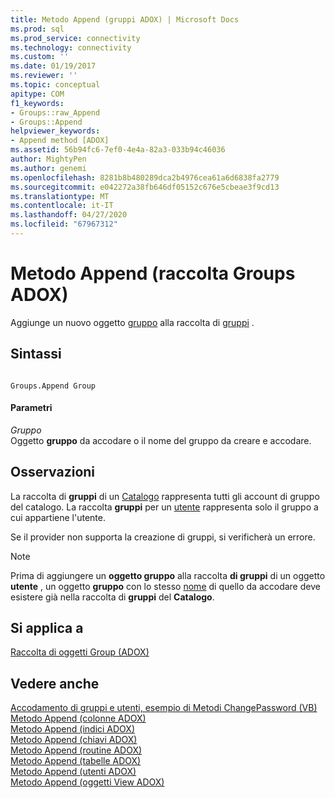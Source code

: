 ```yaml
---
title: Metodo Append (gruppi ADOX) | Microsoft Docs
ms.prod: sql
ms.prod_service: connectivity
ms.technology: connectivity
ms.custom: ''
ms.date: 01/19/2017
ms.reviewer: ''
ms.topic: conceptual
apitype: COM
f1_keywords:
- Groups::raw_Append
- Groups::Append
helpviewer_keywords:
- Append method [ADOX]
ms.assetid: 56b94fc6-7ef0-4e4a-82a3-033b94c46036
author: MightyPen
ms.author: genemi
ms.openlocfilehash: 8281b8b480289dca2b4976cea61a6d6838fa2779
ms.sourcegitcommit: e042272a38fb646df05152c676e5cbeae3f9cd13
ms.translationtype: MT
ms.contentlocale: it-IT
ms.lasthandoff: 04/27/2020
ms.locfileid: "67967312"
---
```

# <a name="append-method-adox-groups"></a>Metodo Append (raccolta Groups ADOX)
Aggiunge un nuovo oggetto [gruppo](../../../ado/reference/adox-api/group-object-adox.md) alla raccolta di [gruppi](../../../ado/reference/adox-api/groups-collection-adox.md) .  
  
## <a name="syntax"></a>Sintassi  
  
```  
  
Groups.Append Group  
```  
  
#### <a name="parameters"></a>Parametri  
 *Gruppo*  
 Oggetto **gruppo** da accodare o il nome del gruppo da creare e accodare.  
  
## <a name="remarks"></a>Osservazioni  
 La raccolta di **gruppi** di un [Catalogo](../../../ado/reference/adox-api/catalog-object-adox.md) rappresenta tutti gli account di gruppo del catalogo. La raccolta **gruppi** per un [utente](../../../ado/reference/adox-api/user-object-adox.md) rappresenta solo il gruppo a cui appartiene l'utente.  
  
 Se il provider non supporta la creazione di gruppi, si verificherà un errore.  
  
> [!NOTE]
>  Prima di aggiungere un **oggetto gruppo** alla raccolta **di gruppi** di un oggetto **utente** , un oggetto **gruppo** con lo stesso [nome](../../../ado/reference/adox-api/name-property-adox.md) di quello da accodare deve esistere già nella raccolta di **gruppi** del **Catalogo**.  
  
## <a name="applies-to"></a>Si applica a  
 [Raccolta di oggetti Group (ADOX)](../../../ado/reference/adox-api/groups-collection-adox.md)  
  
## <a name="see-also"></a>Vedere anche  
 [Accodamento di gruppi e utenti, esempio di Metodi ChangePassword (VB)](../../../ado/reference/adox-api/groups-and-users-append-changepassword-methods-example-vb.md)   
 [Metodo Append (colonne ADOX)](../../../ado/reference/adox-api/append-method-adox-columns.md)   
 [Metodo Append (indici ADOX)](../../../ado/reference/adox-api/append-method-adox-indexes.md)   
 [Metodo Append (chiavi ADOX)](../../../ado/reference/adox-api/append-method-adox-keys.md)   
 [Metodo Append (routine ADOX)](../../../ado/reference/adox-api/append-method-adox-procedures.md)   
 [Metodo Append (tabelle ADOX)](../../../ado/reference/adox-api/append-method-adox-tables.md)   
 [Metodo Append (utenti ADOX)](../../../ado/reference/adox-api/append-method-adox-users.md)   
 [Metodo Append (oggetti View ADOX)](../../../ado/reference/adox-api/append-method-adox-views.md)
